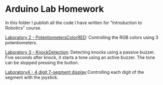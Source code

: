 # Arduino Lab Homework
In this folder I publish all the code I have written for "Introduction to Robotics" course.

[Laboratory 2 - PotentiometersColorRED](https://github.com/IordachescuAnca/Introduction-to-Robotics/tree/master/Lab-Homework/PotentiometersColorRED): Controlling the RGB colors using 3 potentiometers.

[Laboratory 3 - KnockDetection](https://github.com/IordachescuAnca/Introduction-to-Robotics/tree/master/Lab-Homework/KnockDetection): Detecting knocks using a passive buzzer. Five seconds after knock, it starts a tone using an active buzzer. The tone can be stopped pressing the button.

[Laboratory4 - 4 digit 7-segment display](https://github.com/IordachescuAnca/Introduction-to-Robotics/blob/master/Lab-Homework/4digitsSevenSegmentDisplay.ino):Controlling each digit of the segment with the joystick.
